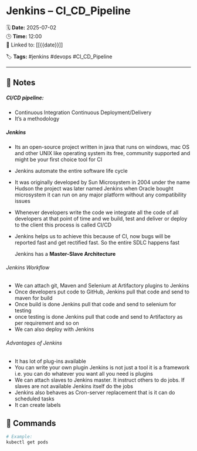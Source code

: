 # Jenkins – CI_CD_Pipeline

🗓️ **Date:** 2025-07-02  
🕒 **Time:** 12:00  
📅 Linked to: [[{{date}}]]


🏷️ **Tags:** #jenkins #devops #CI_CD_Pipeline  

---

## 📝 Notes

 ##### CI/CD pipeline:

- Continuous Integration Continuous Deployment/Delivery
- It’s a methodology
##### Jenkins

- Its an open-source project written in java that runs on windows, mac OS and other UNIX like operating system its free, community supported and might be your first choice tool for CI
- Jenkins automate the entire software life cycle
- It was originally developed by Sun Microsystem in 2004 under the name Hudson the project was later named Jenkins when Oracle bought microsystem it can run on any major platform without any compatibility issues
- Whenever developers write the code we integrate all the code of all developers at that point of time and we build, test and deliver or deploy to the client this process is called CI/CD
- Jenkins helps us to achieve this because of CI, now bugs will be reported fast and get rectified fast. So the entire SDLC happens fast

	Jenkins has a **Master-Slave Architecture**
###### Jenkins Workflow

- We can attach git, Maven and Selenium at Artifactory plugins to Jenkins
- Once developers put code to GitHub, Jenkins pull that code and send to maven for build
- Once build is done Jenkins pull that code and send to selenium for testing
- once testing is done Jenkins pull that code and send to Artifactory as per requirement and so on
- We can also deploy with Jenkins
###### Advantages of Jenkins

- It has lot of plug-ins available
- You can write your own plugin Jenkins is not just a tool it is a framework i.e. you can do whatever you want all you need is plugins
- We can attach slaves to Jenkins master. It instruct others to do jobs. If slaves are not available Jenkins itself do the jobs
- Jenkins also behaves as Cron-server replacement that is it can do scheduled tasks
- It can create labels
## 🧾 Commands

```bash
# Example:
kubectl get pods
```
